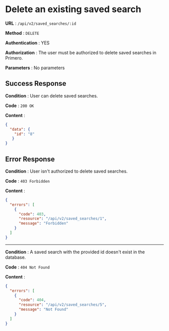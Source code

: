 <!-- Copyright (c) 2014 - 2023 UNICEF. All rights reserved. -->

# Delete an existing saved search

**URL** : `/api/v2/saved_searches/:id`

**Method** : `DELETE`

**Authentication** : YES

**Authorization** : The user must be authorized to delete saved searches in Primero.

**Parameters** : No parameters

## Success Response

**Condition** : User can delete saved searches.

**Code** : `200 OK`

**Content** :

```json
{
  "data": {
    "id": "8"
   }
}
```

## Error Response

**Condition** : User isn't authorized to delete saved searches.

**Code** : `403 Forbidden`

**Content** :

```json
{
  "errors": [
    {
      "code": 403,
      "resource": "/api/v2/saved_searches/1",
      "message": "Forbidden"
    }
  ]
}
```

---

**Condition** : A saved search with the provided id doesn't exist in the database.

**Code** : `404 Not Found`

**Content** :

```json
{
  "errors": [
    {
      "code": 404,
      "resource": "/api/v2/saved_searches/5",
      "message": "Not Found"
    }
  ]
}
```

